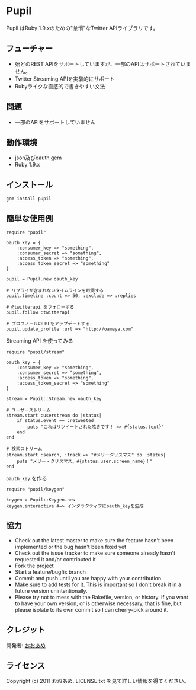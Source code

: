 Pupil
=============

Pupil はRuby 1.9.xのための"怠惰"なTwitter APIライブラリです。

フューチャー
-------------

* 殆どのREST APIをサポートしていますが、一部のAPIはサポートされていません。
* Twitter Streaming APIを実験的にサポート
* Rubyライクな直感的で書きやすい文法

問題
-------------

* 一部のAPIをサポートしていません

動作環境
-------------

* json及びoauth gem
* Ruby 1.9.x

インストール
-------------

	gem install pupil

簡単な使用例
-------------

	require "pupil"
	
	oauth_key = {
		:consumer_key => "something",
		:consumer_secret => "something",
		:access_token => "something",
		:access_token_secret => "something"
	}
  
	pupil = Pupil.new oauth_key
	
	# リプライが含まれないタイムラインを取得する
	pupil.timeline :count => 50, :exclude => :replies
	
	# @twitterapi をフォローする
	pupil.follow :twitterapi
	
	# プロフィールのURLをアップデートする
	pupil.update_profile :url => "http://oameya.com"

Streaming API を使ってみる

	require "pupil/stream"
	
	oauth_key = {
		:consumer_key => "something",
		:consumer_secret => "something",
		:access_token => "something",
		:access_token_secret => "something"
	}
	
	stream = Pupil::Stream.new oauth_key
	
	# ユーザーストリーム
	stream.start :userstream do |status|
		if status.event == :retweeted
			puts "これはリツイートされた呟きです！ => #{status.text}"
		end
	end
	
	# 検索ストリーム
	stream.start :search, :track => "#メリークリスマス" do |status|
		puts "メリー・クリスマス、#{status.user.screen_name}！"
	end

`oauth_key` を作る

	require "pupil/keygen"
	
	keygen = Pupil::Keygen.new
	keygen.interactive #=> インタラクティブにoauth_keyを生成

協力
-------------

* Check out the latest master to make sure the feature hasn't been implemented or the bug hasn't been fixed yet
* Check out the issue tracker to make sure someone already hasn't requested it and/or contributed it
* Fork the project
* Start a feature/bugfix branch
* Commit and push until you are happy with your contribution
* Make sure to add tests for it. This is important so I don't break it in a future version unintentionally.
* Please try not to mess with the Rakefile, version, or history. If you want to have your own version, or is otherwise necessary, that is fine, but please isolate to its own commit so I can cherry-pick around it.

クレジット
-------------

開発者: [おおあめ](http://twitter.com/o_ame)

ライセンス
-------------

Copyright (c) 2011 おおあめ. LICENSE.txt を見て詳しい情報を得てください。

